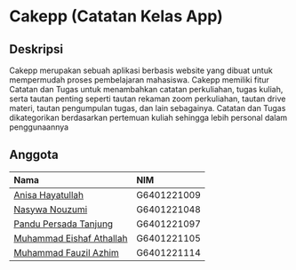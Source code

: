 # Cakepp (Catatan Kelas App)

## Deskripsi
Cakepp merupakan sebuah aplikasi berbasis website yang dibuat untuk mempermudah proses pembelajaran mahasiswa. Cakepp memiliki fitur Catatan dan Tugas untuk menambahkan catatan perkuliahan, tugas kuliah, serta tautan penting seperti tautan rekaman zoom perkuliahan, tautan drive materi, tautan pengumpulan tugas, dan lain sebagainya. Catatan dan Tugas dikategorikan berdasarkan pertemuan kuliah sehingga lebih personal dalam penggunaannya

## Anggota

| Nama | NIM     |
| :-------- | :------- | 
[Anisa Hayatullah](https://github.com/anssshh) | G6401221009 |
[Nasywa Nouzumi](https://github.com/nasywanzmi)| G6401221048 |
[Pandu Persada Tanjung](https://www.github.com/pandutanjung)| G6401221097 |
[Muhammad Eishaf Athallah](https://github.com/eishaf)| G6401221105 |
[Muhammad Fauzil Azhim](https://github.com/ozilazhiim)| G6401221114 |
